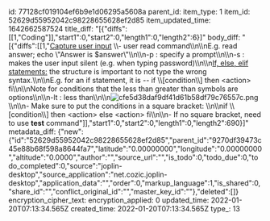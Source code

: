 id: 77128cf019104ef6b9e1d06295a5608a
parent_id: 
item_type: 1
item_id: 52629d55952042c98228655628ef2d85
item_updated_time: 1642662587524
title_diff: "[{\"diffs\":[[1,\"Coding\"]],\"start1\":0,\"start2\":0,\"length1\":0,\"length2\":6}]"
body_diff: "[{\"diffs\":[[1,\"<ins>Capture user input</ins> \\\\- user read command\\\n\\\nE.g. read answer; echo \\\"Answer is $answer\\\"\\\n\\\n-p : specify a prompt\\\n\\\n-s : makes the user input silent (e.g. when typing password)\\\n\\\n<ins>If, else, elif statements:</ins> the structure is important to not type the wrong syntax.\\\n\\\nE.g. for an if statement, it is -- if \\\\[condition\\\\] then &lt;action&gt; fi\\\n\\\nNote for conditions that the less than greater than symbols are options\\\n\\\n-lt : less than\\\n\\\n![cfe5d38daf9df41d61b58df79c76557c.png](:/7d1a34aaa98a4e079350fe779ba2dd4f)\\\n\\\n- Make sure to put the conditions in a square bracket: \\\n\\\nif \\\\[condition\\\\] then &lt;action&gt; else &lt;action&gt; fi\\\n\\\n- If no square bracket, need to use **test** command\"]],\"start1\":0,\"start2\":0,\"length1\":0,\"length2\":690}]"
metadata_diff: {"new":{"id":"52629d55952042c98228655628ef2d85","parent_id":"9270df39473c45e88b68f598a8644fa7","latitude":"0.00000000","longitude":"0.00000000","altitude":"0.0000","author":"","source_url":"","is_todo":0,"todo_due":0,"todo_completed":0,"source":"joplin-desktop","source_application":"net.cozic.joplin-desktop","application_data":"","order":0,"markup_language":1,"is_shared":0,"share_id":"","conflict_original_id":"","master_key_id":""},"deleted":[]}
encryption_cipher_text: 
encryption_applied: 0
updated_time: 2022-01-20T07:13:34.565Z
created_time: 2022-01-20T07:13:34.565Z
type_: 13